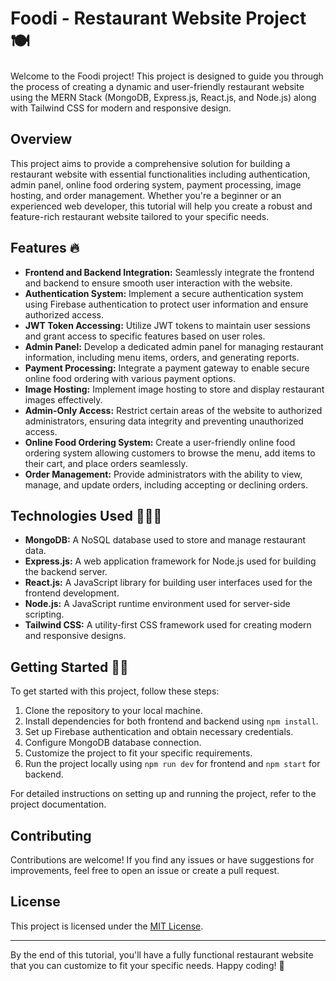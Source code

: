 # Foodi - Restaurant Website Project 🍽️

Welcome to the Foodi project! This project is designed to guide you through the process of creating a dynamic and user-friendly restaurant website using the MERN Stack (MongoDB, Express.js, React.js, and Node.js) along with Tailwind CSS for modern and responsive design.

## Overview

This project aims to provide a comprehensive solution for building a restaurant website with essential functionalities including authentication, admin panel, online food ordering system, payment processing, image hosting, and order management. Whether you're a beginner or an experienced web developer, this tutorial will help you create a robust and feature-rich restaurant website tailored to your specific needs.

## Features 🔥

- **Frontend and Backend Integration:** Seamlessly integrate the frontend and backend to ensure smooth user interaction with the website.
- **Authentication System:** Implement a secure authentication system using Firebase authentication to protect user information and ensure authorized access.
- **JWT Token Accessing:** Utilize JWT tokens to maintain user sessions and grant access to specific features based on user roles.
- **Admin Panel:** Develop a dedicated admin panel for managing restaurant information, including menu items, orders, and generating reports.
- **Payment Processing:** Integrate a payment gateway to enable secure online food ordering with various payment options.
- **Image Hosting:** Implement image hosting to store and display restaurant images effectively.
- **Admin-Only Access:** Restrict certain areas of the website to authorized administrators, ensuring data integrity and preventing unauthorized access.
- **Online Food Ordering System:** Create a user-friendly online food ordering system allowing customers to browse the menu, add items to their cart, and place orders seamlessly.
- **Order Management:** Provide administrators with the ability to view, manage, and update orders, including accepting or declining orders.

## Technologies Used 🧑🏽‍💻

- **MongoDB:** A NoSQL database used to store and manage restaurant data.
- **Express.js:** A web application framework for Node.js used for building the backend server.
- **React.js:** A JavaScript library for building user interfaces used for the frontend development.
- **Node.js:** A JavaScript runtime environment used for server-side scripting.
- **Tailwind CSS:** A utility-first CSS framework used for creating modern and responsive designs.

## Getting Started 🌟🌟

To get started with this project, follow these steps:

1. Clone the repository to your local machine.
2. Install dependencies for both frontend and backend using `npm install`.
3. Set up Firebase authentication and obtain necessary credentials.
4. Configure MongoDB database connection.
5. Customize the project to fit your specific requirements.
6. Run the project locally using `npm run dev` for frontend and `npm start` for backend.

For detailed instructions on setting up and running the project, refer to the project documentation.

## Contributing

Contributions are welcome! If you find any issues or have suggestions for improvements, feel free to open an issue or create a pull request.

## License

This project is licensed under the [MIT License](LICENSE).


---

By the end of this tutorial, you'll have a fully functional restaurant website that you can customize to fit your specific needs. Happy coding! 🚀

